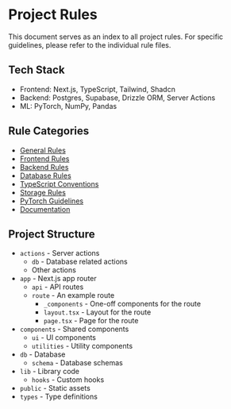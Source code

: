 # Project Rules

This document serves as an index to all project rules. For specific guidelines, please refer to the individual rule files.

## Tech Stack

- Frontend: Next.js, TypeScript, Tailwind, Shadcn
- Backend: Postgres, Supabase, Drizzle ORM, Server Actions
- ML: PyTorch, NumPy, Pandas

## Rule Categories

- [General Rules](./general.md)
- [Frontend Rules](./frontend.md)
- [Backend Rules](./backend.md)
- [Database Rules](./database.md)
- [TypeScript Conventions](./typescript.md)
- [Storage Rules](./storage.md)
- [PyTorch Guidelines](./pytorch.md)
- [Documentation](./documentation.md)

## Project Structure

- `actions` - Server actions
  - `db` - Database related actions
  - Other actions
- `app` - Next.js app router
  - `api` - API routes
  - `route` - An example route
    - `_components` - One-off components for the route
    - `layout.tsx` - Layout for the route
    - `page.tsx` - Page for the route
- `components` - Shared components
  - `ui` - UI components
  - `utilities` - Utility components
- `db` - Database
  - `schema` - Database schemas
- `lib` - Library code
  - `hooks` - Custom hooks
- `public` - Static assets
- `types` - Type definitions